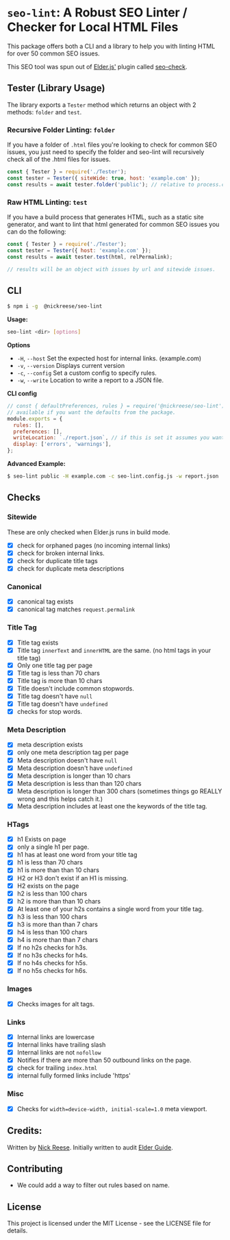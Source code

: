 # `seo-lint`: A Robust SEO Linter / Checker for Local HTML Files

This package offers both a CLI and a library to help you with linting HTML for over 50 common SEO issues.

This SEO tool was spun out of [Elder.js'](https://elderguide.com/tech/elderjs/) plugin called [seo-check](https://github.com/Elderjs/plugins/tree/master/packages/seo-check).

## Tester (Library Usage)

The library exports a `Tester` method which returns an object with 2 methods: `folder` and `test`.

### Recursive Folder Linting: `folder`

If you have a folder of `.html` files you're looking to check for common SEO issues, you just need to specify the folder and seo-lint will recursively check all of the .html files for issues.

```js
const { Tester } = require('./Tester');
const tester = Tester({ siteWide: true, host: 'example.com' });
const results = await tester.folder('public'); // relative to process.cwd()
```

### Raw HTML Linting: `test`

If you have a build process that generates HTML, such as a static site generator, and want to lint that html generated for common SEO issues you can do the following:

```js
const { Tester } = require('./Tester');
const tester = Tester({ host: 'example.com' });
const results = await tester.test(html, relPermalink);

// results will be an object with issues by url and sitewide issues.
```

## CLI

```sh
$ npm i -g  @nickreese/seo-lint
```

**Usage:**

```sh
seo-lint <dir> [options]
```

**Options**

- `-H`, `--host` Set the expected host for internal links. (example.com)
- `-v`, `--version` Displays current version
- `-c`, `--config` Set a custom config to specify rules.
- `-w`, `--write` Location to write a report to a JSON file.

**CLI config**

```js
// const { defaultPreferences, rules } = require('@nickreese/seo-lint');
// available if you want the defaults from the package.
module.exports = {
  rules: [],
  preferences: [],
  writeLocation: `./report.json`, // if this is set it assumes you want the report written.
  display: ['errors', 'warnings'],
};
```

**Advanced Example:**

```sh
$ seo-lint public -H example.com -c seo-lint.config.js -w report.json
```

## Checks

### Sitewide

These are only checked when Elder.js runs in build mode.

- [x] check for orphaned pages (no incoming internal links)
- [x] check for broken internal links.
- [x] check for duplicate title tags
- [x] check for duplicate meta descriptions

### Canonical

- [x] canonical tag exists
- [x] canonical tag matches `request.permalink`

### Title Tag

- [x] Title tag exists
- [x] Title tag `innerText` and `innerHTML` are the same. (no
      html tags in your title tag)
- [x] Only one title tag per page
- [x] Title tag is less than 70 chars
- [x] Title tag is more than 10 chars
- [x] Title doesn't include common stopwords.
- [x] Title tag doesn't have `null`
- [x] Title tag doesn't have `undefined`
- [x] checks for stop words.

### Meta Description

- [x] meta description exists
- [x] only one meta description tag per page
- [x] Meta description doesn't have `null`
- [x] Meta description doesn't have `undefined`
- [x] Meta description is longer than 10 chars
- [x] Meta description is less than than 120 chars
- [x] Meta description is longer than 300 chars (sometimes things
      go REALLY wrong and this helps catch it.)
- [x] Meta description includes at least one the keywords of the title
      tag.

### HTags

- [x] h1 Exists on page
- [x] only a single h1 per page.
- [x] h1 has at least one word from your title tag
- [x] h1 is less than 70 chars
- [x] h1 is more than than 10 chars
- [x] H2 or H3 don't exist if an H1 is missing.
- [x] H2 exists on the page
- [x] h2 is less than 100 chars
- [x] h2 is more than than 10 chars
- [x] At least one of your h2s contains a single word from your
      title tag.
- [x] h3 is less than 100 chars
- [x] h3 is more than than 7 chars
- [x] h4 is less than 100 chars
- [x] h4 is more than than 7 chars
- [x] If no h2s checks for h3s.
- [x] If no h3s checks for h4s.
- [x] If no h4s checks for h5s.
- [x] If no h5s checks for h6s.

### Images

- [x] Checks images for alt tags.

### Links

- [x] Internal links are lowercase
- [x] Internal links have trailing slash
- [x] Internal links are not `nofollow`
- [x] Notifies if there are more than 50 outbound links on the page.
- [x] check for trailing `index.html`
- [x] internal fully formed links include 'https'

### Misc

- [x] Checks for `width=device-width, initial-scale=1.0` meta
      viewport.

## Credits:

Written by <a href="https://nicholasreese.com">Nick Reese</a>. Initially written to audit [Elder Guide](https://elderguide.com/).

## Contributing

- We could add a way to filter out rules based on name.

## License

This project is licensed under the MIT License - see the LICENSE file for details.

